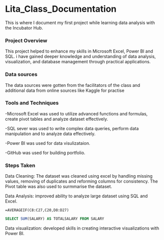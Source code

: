 # Lita_Class_Documentation
This is where I document my first project while learning data analysis with the Incubator Hub. 

### Project Overview
This project helped to enhance my skills in Microsoft Excel, Power BI and SQL. i have gained deeper knowledge and understanding of data analysis, visualization, and database management through practical applications.

### Data sources
The data sources were gotten from the facilitators of the class and additional data from online sources like Kaggle for practise

### Tools and Techniques
-Microsoft Excel was used to utilize advanced functions and formulas, create pivot tables and analyze dataset effectively.

-SQL sever was used to write complex data queries, perform data manipulation and to analyze data effectively.

-Power BI was used for data visulizataion.

-GitHub was used for building portfolio.

### Steps Taken
Data Cleaning: The dataset was cleaned using excel by handling missing values, removing of duplicates and reforming columns for consistency. The Pivot table was also used to surmmarise the dataset.

Data Analysis: improved ability to analyze large dataset using SQL and Excel.
```Excel
=AVERAGEIF(C8:C27,C20,D8:D27)
```

```SQL
SELECT SUM(SALARY) AS TOTALSALARY FROM SALARY
```

Data visualization:  developed skills in creating interactive visualizations with Power BI.
